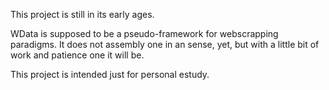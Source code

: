 This project is still in its early ages.

WData is supposed to be a pseudo-framework for webscrapping paradigms. It does not assembly one in an sense, yet, but with a little bit of work and patience one it will be.


This project is intended just for personal estudy.
